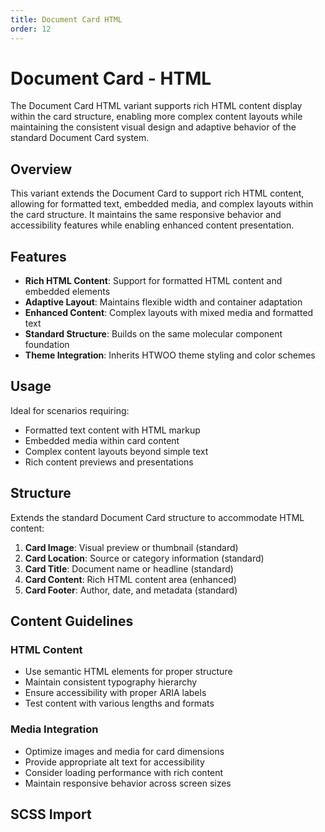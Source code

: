 ```yaml
---
title: Document Card HTML
order: 12
---
```


# Document Card - HTML

The Document Card HTML variant supports rich HTML content display within the card structure, enabling more complex content layouts while maintaining the consistent visual design and adaptive behavior of the standard Document Card system.

## Overview

This variant extends the Document Card to support rich HTML content, allowing for formatted text, embedded media, and complex layouts within the card structure. It maintains the same responsive behavior and accessibility features while enabling enhanced content presentation.

## Features

- **Rich HTML Content**: Support for formatted HTML content and embedded elements
- **Adaptive Layout**: Maintains flexible width and container adaptation  
- **Enhanced Content**: Complex layouts with mixed media and formatted text
- **Standard Structure**: Builds on the same molecular component foundation
- **Theme Integration**: Inherits HTWOO theme styling and color schemes

## Usage

Ideal for scenarios requiring:
- Formatted text content with HTML markup
- Embedded media within card content
- Complex content layouts beyond simple text
- Rich content previews and presentations

## Structure

Extends the standard Document Card structure to accommodate HTML content:
1. **Card Image**: Visual preview or thumbnail (standard)
2. **Card Location**: Source or category information (standard)
3. **Card Title**: Document name or headline (standard)
4. **Card Content**: Rich HTML content area (enhanced)
5. **Card Footer**: Author, date, and metadata (standard)

## Content Guidelines

### HTML Content
- Use semantic HTML elements for proper structure
- Maintain consistent typography hierarchy
- Ensure accessibility with proper ARIA labels
- Test content with various lengths and formats

### Media Integration
- Optimize images and media for card dimensions
- Provide appropriate alt text for accessibility
- Consider loading performance with rich content
- Maintain responsive behavior across screen sizes

## SCSS Import

